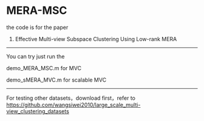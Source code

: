 # MERA-MSC
the code is for the paper
1. Effective Multi-view Subspace Clustering  Using Low-rank MERA


------------------------------------------------------
You can try just run the

demo_MERA_MSC.m for MVC

demo_sMERA_MVC.m for scalable MVC


------------------------------------------------------
For testing other datasets，download first，refer to  https://github.com/wangsiwei2010/large_scale_multi-view_clustering_datasets 

